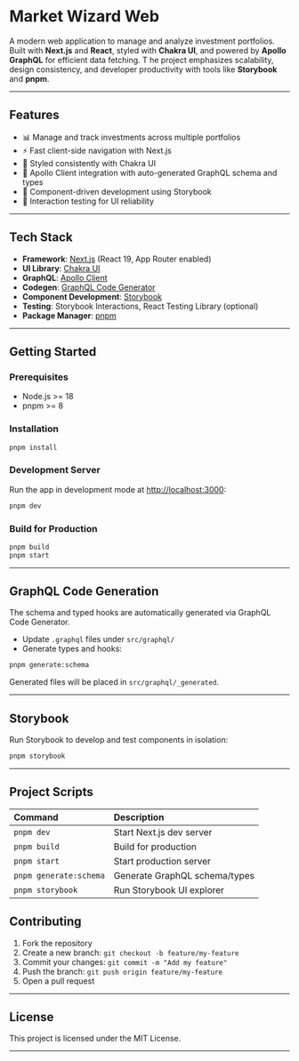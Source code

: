 # Market Wizard Web

A modern web application to manage and analyze investment portfolios. Built with **Next.js** and **React**, styled with **Chakra UI**, and powered by **Apollo GraphQL** for efficient data fetching. T
he project emphasizes scalability, design consistency, and developer productivity with tools like **Storybook** and **pnpm**.

***

## Features

- 📊 Manage and track investments across multiple portfolios
- ⚡ Fast client-side navigation with Next.js
- 🎨 Styled consistently with Chakra UI
- 🔗 Apollo Client integration with auto-generated GraphQL schema and types
- 🧩 Component-driven development using Storybook
- 🧪 Interaction testing for UI reliability

***

## Tech Stack

- **Framework**: [Next.js](https://nextjs.org/) (React 19, App Router enabled)
- **UI Library**: [Chakra UI](https://chakra-ui.com/)
- **GraphQL**: [Apollo Client](https://www.apollographql.com/docs/react/)
- **Codegen**: [GraphQL Code Generator](https://www.graphql-code-generator.com/)
- **Component Development**: [Storybook](https://storybook.js.org/)
- **Testing**: Storybook Interactions, React Testing Library (optional)
- **Package Manager**: [pnpm](https://pnpm.io/)

***

## Getting Started

### Prerequisites

- Node.js >= 18
- pnpm >= 8


### Installation

```bash
pnpm install
```


### Development Server

Run the app in development mode at [http://localhost:3000](http://localhost:3000):

```bash
pnpm dev
```


### Build for Production

```bash
pnpm build
pnpm start
```


***

## GraphQL Code Generation

The schema and typed hooks are automatically generated via GraphQL Code Generator.

- Update `.graphql` files under `src/graphql/`
- Generate types and hooks:

```bash
pnpm generate:schema
```

Generated files will be placed in `src/graphql/_generated`.

***

## Storybook

Run Storybook to develop and test components in isolation:

```bash
pnpm storybook
```


***

## Project Scripts

| Command | Description |
| :-- | :-- |
| `pnpm dev` | Start Next.js dev server |
| `pnpm build` | Build for production |
| `pnpm start` | Start production server |
| `pnpm generate:schema` | Generate GraphQL schema/types |
| `pnpm storybook` | Run Storybook UI explorer |


## Contributing

1. Fork the repository
2. Create a new branch: `git checkout -b feature/my-feature`
3. Commit your changes: `git commit -m "Add my feature"`
4. Push the branch: `git push origin feature/my-feature`
5. Open a pull request

***

## License

This project is licensed under the MIT License.

***

